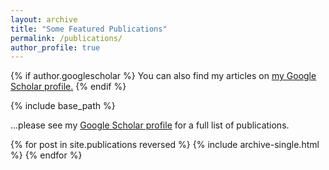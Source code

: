 ```yaml
---
layout: archive
title: "Some Featured Publications"
permalink: /publications/
author_profile: true
---
```


{% if author.googlescholar %}
  You can also find my articles on <u><a href="{{author.googlescholar}}">my Google Scholar profile</a>.</u>
{% endif %}

{% include base_path %}

...please see my [Google Scholar profile](https://scholar.google.cz/citations?user=ovfDEVwAAAAJ&hl=cs) for a full list of publications.

{% for post in site.publications reversed %}
  {% include archive-single.html %}
{% endfor %}